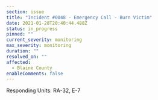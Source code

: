 ```yaml
---
section: issue
title: "Incident #0048 - Emergency Call - Burn Victim"
date: 2021-01-28T20:40:44.488Z
status: in_progress
pinned: ""
current_severity: monitoring
max_severity: monitoring
duration: ""
resolved_on: ""
affected:
  - Blaine County
enableComments: false
---
```

Responding Units: RA-32, E-7